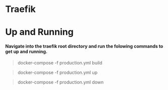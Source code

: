 # Traefik

# Up and Running

#### Navigate into the traefik root directory and run the folowing commands to get up and running.

> docker-compose -f production.yml build

> docker-compose -f production.yml up

> docker-compose -f production.yml down